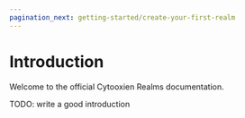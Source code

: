 ```yaml
---
pagination_next: getting-started/create-your-first-realm
---
```


# Introduction

<p>Welcome to the official Cytooxien Realms documentation.</p>
TODO: write a good introduction